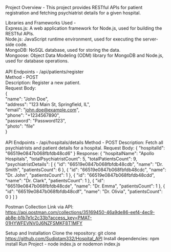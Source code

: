 Project Overview -
This project provides RESTful APIs for patient registration and fetching psychiatrist details for a given hospital.

Libraries and Frameworks Used - <br />
Express.js: A web application framework for Node.js, used for building the RESTful APIs. <br />
Node.js: JavaScript runtime environment, used for executing the server-side code. <br />
MongoDB: NoSQL database, used for storing the data. <br />
Mongoose: Object Data Modeling (ODM) library for MongoDB and Node.js, used for database operations. <br />
<br />
API Endpoints - /api/patients/register <br />
Method - POST<br />
Description: Register a new patient.<br />
Request Body:<br />
{<br />
"name": "John Doe",<br />
"address": "123 Main St, Springfield, IL",<br />
"email": "john.doe@example.com",<br />
"phone": "+1234567890",<br />
"password": "Password123",<br />
"photo": "file"<br />
}<br />
<br />
API Endpoints - /api/hospitals/details
Method - POST
Description: Fetch all psychiatrists and patient details for a hospital.
Request Body:
{
"hospitalId": "66519e0847b068fbfdb48cd6"
}
Response:
{
"hospitalName": "Apollo Hospitals",
"totalPsychiatristCount": 5,
"totalPatientsCount": 9,
"psychiatristDetails": [
{
"id": "66519e0847b068fbfdb48cdb",
"name": "Dr. Smith",
"patientsCount": 6
},
{
"id": "66519e0847b068fbfdb48cdc",
"name": "Dr. John",
"patientsCount": 1
},
{
"id": "66519e0847b068fbfdb48cdd",
"name": "Dr. Clark",
"patientsCount": 1
},
{
"id": "66519e0847b068fbfdb48cde",
"name": "Dr. Emma",
"patientsCount": 1
},
{
"id": "66519e0847b068fbfdb48cdf",
"name": "Dr. Olivia",
"patientsCount": 0
}
]
}

Postman Collection Link via API: https://api.postman.com/collections/35169450-46a9de86-eef4-4ec9-ab8e-b1b7e1c2c33b?access_key=PMAT-01HYWFEVNV0J6NZFSMKF8T1MFY

Setup and Installation
Clone the repository: git clone https://github.com/Sudiptam332/Hospital_API
Install dependencies: npm install
Run Project - node index.js or nodemon index.js
